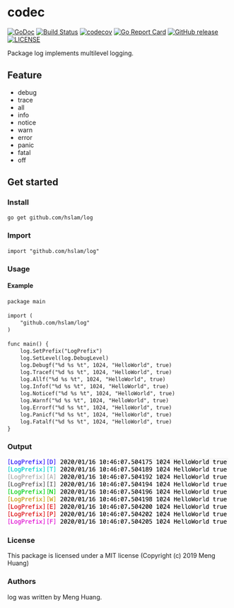 # codec
[![GoDoc](https://godoc.org/github.com/hslam/log?status.svg)](https://godoc.org/github.com/hslam/log)
[![Build Status](https://travis-ci.org/hslam/log.svg?branch=master)](https://travis-ci.org/hslam/log)
[![codecov](https://codecov.io/gh/hslam/log/branch/master/graph/badge.svg)](https://codecov.io/gh/hslam/log)
[![Go Report Card](https://goreportcard.com/badge/github.com/hslam/log)](https://goreportcard.com/report/github.com/hslam/log)
[![GitHub release](https://img.shields.io/github/release/hslam/log.svg)](https://github.com/hslam/log/releases/latest)
[![LICENSE](https://img.shields.io/github/license/hslam/log.svg?style=flat-square)](https://github.com/hslam/log/blob/master/LICENSE)

Package log implements multilevel logging.

## Feature
* debug
* trace
* all
* info
* notice
* warn
* error
* panic
* fatal
* off

## Get started

### Install
```
go get github.com/hslam/log
```
### Import
```
import "github.com/hslam/log"
```
### Usage
#### Example
```
package main

import (
	"github.com/hslam/log"
)

func main() {
	log.SetPrefix("LogPrefix")
	log.SetLevel(log.DebugLevel)
	log.Debugf("%d %s %t", 1024, "HelloWorld", true)
	log.Tracef("%d %s %t", 1024, "HelloWorld", true)
	log.Allf("%d %s %t", 1024, "HelloWorld", true)
	log.Infof("%d %s %t", 1024, "HelloWorld", true)
	log.Noticef("%d %s %t", 1024, "HelloWorld", true)
	log.Warnf("%d %s %t", 1024, "HelloWorld", true)
	log.Errorf("%d %s %t", 1024, "HelloWorld", true)
	log.Panicf("%d %s %t", 1024, "HelloWorld", true)
	log.Fatalf("%d %s %t", 1024, "HelloWorld", true)
}
```

### Output
<img src="https://raw.githubusercontent.com/hslam/log/master/output.png" width = "500" height = "153" alt="output" align=center>


### License
This package is licensed under a MIT license (Copyright (c) 2019 Meng Huang)

### Authors
log was written by Meng Huang.
